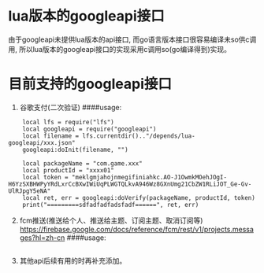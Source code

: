 # lua版本的googleapi接口
由于googleapi未提供lua版本的api接口, 而go语言版本接口很容易编译未so供c调用, 所以lua版本的googleapi接口的实现采用c调用so(go编译得到)实现。
# 目前支持的googleapi接口
1. 谷歌支付(二次验证)
####usage:
```
    local lfs = require("lfs")
    local googleapi = require("googleapi")
    local filename = lfs.currentdir().."/depends/lua-googleapi/xxx.json"
    googleapi:doInit(filename, "")
    
    local packageName = "com.game.xxx"
    local productId = "xxxx01"
    local token = "meklgmjahojnmegifiniahkc.AO-J1OwmkMOehJOgI-H6YzSXBHWPyYRdLxrCcBXwIWiUqPLWGTQLkvA946Wz8GXnUmg21CbZW1RLiJOT_Ge-Gv-UlRJpgY5eNA"
    local ret, err = googleapi:doVerify(packageName, productId, token)
    print("=========sdfadfadfadsfadf======", ret, err)
```
2. fcm推送(推送给个人、推送给主题、订阅主题、取消订阅等)
https://firebase.google.com/docs/reference/fcm/rest/v1/projects.messages?hl=zh-cn
####usage:
```

```

3. 其他api后续有用的时再补充添加。